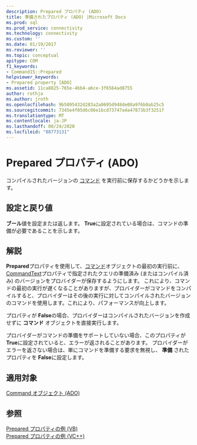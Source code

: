 ```yaml
---
description: Prepared プロパティ (ADO)
title: 準備されたプロパティ (ADO) |Microsoft Docs
ms.prod: sql
ms.prod_service: connectivity
ms.technology: connectivity
ms.custom: ''
ms.date: 01/19/2017
ms.reviewer: ''
ms.topic: conceptual
apitype: COM
f1_keywords:
- Command15::Prepared
helpviewer_keywords:
- Prepared property [ADO]
ms.assetid: 11ca8825-765e-4bb4-a6ce-3f6564ad8755
author: rothja
ms.author: jroth
ms.openlocfilehash: 9b5095432d283a2a0695d948de08a9f6b0ab25c5
ms.sourcegitcommit: 7345e4f05d6c06e1bcd73747a4a47873b3f3251f
ms.translationtype: MT
ms.contentlocale: ja-JP
ms.lasthandoff: 08/24/2020
ms.locfileid: "88773131"
---
```

# <a name="prepared-property-ado"></a>Prepared プロパティ (ADO)
コンパイルされたバージョンの [コマンド](./command-object-ado.md) を実行前に保存するかどうかを示します。  
  
## <a name="settings-and-return-values"></a>設定と戻り値  
 **ブール**値を設定または返します。 **True**に設定されている場合は、コマンドの準備が必要であることを示します。  
  
## <a name="remarks"></a>解説  
 **Prepared**プロパティを使用して、[コマンド](./command-object-ado.md)オブジェクトの最初の実行前に、 [CommandText](./commandtext-property-ado.md)プロパティで指定されたクエリの準備済み (またはコンパイル済み) のバージョンをプロバイダーが保存するようにします。 これにより、コマンドの最初の実行が遅くなることがありますが、プロバイダーがコマンドをコンパイルすると、プロバイダーはその後の実行に対してコンパイルされたバージョンのコマンドを使用します。これにより、パフォーマンスが向上します。  
  
 プロパティが **False**の場合、プロバイダーはコンパイルされたバージョンを作成せずに **コマンド** オブジェクトを直接実行します。  
  
 プロバイダーがコマンドの準備をサポートしていない場合、このプロパティが **True**に設定されていると、エラーが返されることがあります。 プロバイダーがエラーを返さない場合は、単にコマンドを準備する要求を無視し、 **準備** されたプロパティを **False**に設定します。  
  
## <a name="applies-to"></a>適用対象  
 [Command オブジェクト (ADO)](./command-object-ado.md)  
  
## <a name="see-also"></a>参照  
 [Prepared プロパティの例 (VB)](./prepared-property-example-vb.md)   
 [Prepared プロパティの例 (VC++)](./prepared-property-example-vc.md)